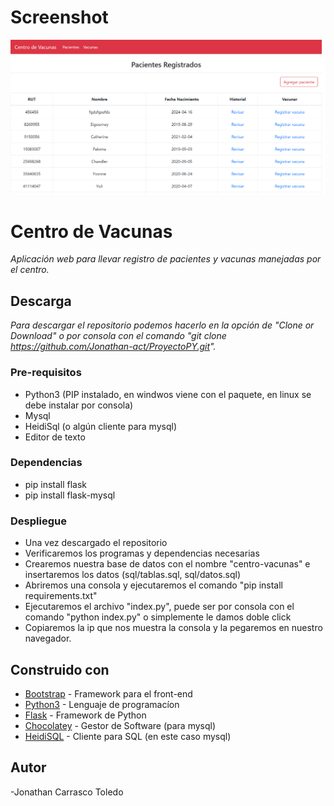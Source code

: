 # Screenshot
![](docs/preview.png)

# Centro de Vacunas

_Aplicación web para llevar registro de pacientes y vacunas manejadas por el centro._

## Descarga

_Para descargar el repositorio podemos hacerlo en la opción de "Clone or Download" o por consola con el comando "git clone https://github.com/Jonathan-act/ProyectoPY.git"._


### Pre-requisitos

- Python3 (PIP instalado, en windwos viene con el paquete, en linux se debe instalar por consola)
- Mysql
- HeidiSql (o algún cliente para mysql)
- Editor de texto


### Dependencias

- pip install flask
- pip install flask-mysql


### Despliegue

- Una vez descargado el repositorio
- Verificaremos los programas y dependencias necesarias
- Crearemos nuestra base de datos con el nombre "centro-vacunas" e insertaremos los datos (sql/tablas.sql, sql/datos.sql)
- Abriremos una consola y ejecutaremos el comando "pip install requirements.txt" 
- Ejecutaremos el archivo "index.py", puede ser por consola con el comando "python index.py" o simplemente le damos doble click
- Copiaremos la ip que nos muestra la consola y la pegaremos en nuestro navegador.

## Construido con

* [Bootstrap](https://getbootstrap.com) - Framework para el front-end
* [Python3](https://www.python.org) - Lenguaje de programacíon
* [Flask](https://flask.palletsprojects.com/en/1.1.x/) - Framework de Python
* [Chocolatey](https://chocolatey.org) - Gestor de Software (para mysql)
* [HeidiSQL](https://www.heidisql.com) - Cliente para SQL (en este caso mysql)


## Autor

 -Jonathan Carrasco Toledo
